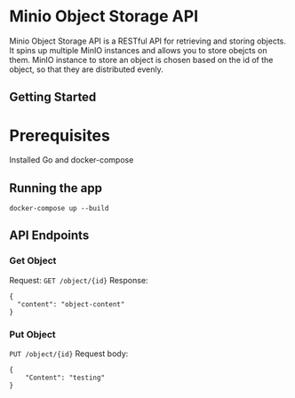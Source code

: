 # Minio Object Storage API
Minio Object Storage API is a RESTful API for retrieving and storing objects.
It spins up multiple MinIO instances and allows you to store obejcts on them.
MinIO instance to store an object is chosen based on the id of the object, so that they are distributed evenly.

## Getting Started
# Prerequisites
Installed Go and docker-compose

## Running the app
```docker-compose up --build```

## API Endpoints
### Get Object
Request:
```GET /object/{id}```
Response:
```
{
  "content": "object-content"
}
```

### Put Object
```PUT /object/{id}```
Request body:
```
{
	"Content": "testing"
}
```